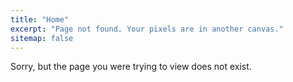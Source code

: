 ```yaml
---
title: "Home"
excerpt: "Page not found. Your pixels are in another canvas."
sitemap: false
---
```


Sorry, but the page you were trying to view does not exist.
